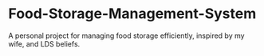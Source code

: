 # Food-Storage-Management-System
A personal project for managing food storage efficiently, inspired by my wife, and LDS beliefs.
